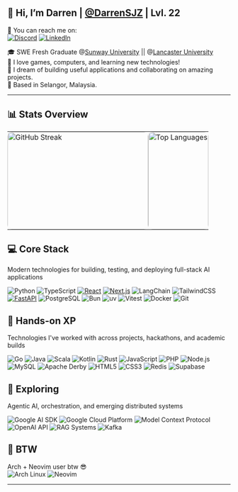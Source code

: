 ## 👋 Hi, I’m Darren | [@DarrenSJZ](https://github.com/DarrenSJZ) | Lvl. 22  
📶 You can reach me on:  
[![Discord](https://img.shields.io/badge/Discord-7289DA?style=flat&logo=discord&logoColor=white)](https://discord.com/users/laughdiemeh)
[![LinkedIn](https://img.shields.io/badge/-LinkedIn-blue?style=flat&logo=Linkedin&logoColor=white)](https://www.linkedin.com/in/siew-jun-zhen-a6b550298/)

🎓 SWE Fresh Graduate @[Sunway University](https://sunwayuniversity.edu.my) || @[Lancaster University](https://www.lancaster.ac.uk/)  
🫶 I love games, computers, and learning new technologies!  
💭 I dream of building useful applications and collaborating on amazing projects.  
🏡 Based in Selangor, Malaysia.  

---

## 📊 Stats Overview

<table align="center" width="100%" cellspacing="12" cellpadding="0" style="border:none; border-collapse:collapse; margin:auto;">
  <tr>
    <!-- GitHub Streak -->
    <td style="border:none; padding:0; width:70%; vertical-align:middle;">
      <img
        src="https://github-readme-streak-stats.herokuapp.com/?user=DarrenSJZ&hide_border=true&background=1F1F28&ring=957FB8&fire=E6C384&currStreakLabel=E6C384&sideNums=DCD7BA&currStreakNum=E6C384&sideLabels=957FB8&dates=727169"
        alt="GitHub Streak"
        width="100%"
        height="220"
        style="display:block; border-radius:10px; object-fit:cover;"
      />
    </td>
    <!-- Top Languages -->
    <td style="border:none; padding:0; width:30%; vertical-align:middle;">
      <img
        src="https://github-readme-stats.vercel.app/api/top-langs/?username=DarrenSJZ&layout=compact&hide_border=true&bg_color=1F1F28&title_color=957FB8&text_color=DCD7BA&icon_color=E6C384"
        alt="Top Languages"
        width="100%"
        height="220"
        style="display:block; border-radius:10px; object-fit:cover;"
      />
    </td>
  </tr>
</table>

## 💻 Core Stack
Modern technologies for building, testing, and deploying full-stack AI applications

![Python](https://img.shields.io/badge/python-3670A0?style=for-the-badge&logo=python&logoColor=ffdd54)
![TypeScript](https://img.shields.io/badge/typescript-%23007ACC.svg?style=for-the-badge&logo=typescript&logoColor=white)
[![React](https://img.shields.io/badge/react-%2361DAFB.svg?style=for-the-badge&logo=react&logoColor=black)](https://react.dev/)
[![Next.js](https://img.shields.io/badge/next.js-%23000000.svg?style=for-the-badge&logo=nextdotjs&logoColor=white)](https://nextjs.org/)
![LangChain](https://img.shields.io/badge/langchain-%230A3C63.svg?style=for-the-badge&logo=chainlink&logoColor=white)
![TailwindCSS](https://img.shields.io/badge/tailwindcss-%2306B6D4.svg?style=for-the-badge&logo=tailwindcss&logoColor=white)
[![FastAPI](https://img.shields.io/badge/fastapi-%23009688.svg?style=for-the-badge&logo=fastapi&logoColor=white)](https://fastapi.tiangolo.com/)
![PostgreSQL](https://img.shields.io/badge/postgresql-%23336791.svg?style=for-the-badge&logo=postgresql&logoColor=white)
![Bun](https://img.shields.io/badge/bun-%23000000.svg?style=for-the-badge&logo=bun&logoColor=white)
![uv](https://img.shields.io/badge/uv-%23FFD43B.svg?style=for-the-badge&logo=python&logoColor=black)
![Vitest](https://img.shields.io/badge/vitest-%236E9F18.svg?style=for-the-badge&logo=vitest&logoColor=white)
![Docker](https://img.shields.io/badge/docker-%230db7ed.svg?style=for-the-badge&logo=docker&logoColor=white)
![Git](https://img.shields.io/badge/git-%23F05032.svg?style=for-the-badge&logo=git&logoColor=white)

## 🧩 Hands-on XP
Technologies I've worked with across projects, hackathons, and academic builds

![Go](https://img.shields.io/badge/go-%2300ADD8.svg?style=for-the-badge&logo=go&logoColor=white)
![Java](https://img.shields.io/badge/java-%23ED8B00.svg?style=for-the-badge&logo=openjdk&logoColor=white)
![Scala](https://img.shields.io/badge/scala-%23DC322F.svg?style=for-the-badge&logo=scala&logoColor=white)
![Kotlin](https://img.shields.io/badge/kotlin-%237F52FF.svg?style=for-the-badge&logo=kotlin&logoColor=white)
![Rust](https://img.shields.io/badge/rust-%23000000.svg?style=for-the-badge&logo=rust&logoColor=white)
![JavaScript](https://img.shields.io/badge/javascript-%23323330.svg?style=for-the-badge&logo=javascript&logoColor=%23F7DF1E)
![PHP](https://img.shields.io/badge/php-%23777BB4.svg?style=for-the-badge&logo=php&logoColor=white)
![Node.js](https://img.shields.io/badge/node.js-339933.svg?style=for-the-badge&logo=node.js&logoColor=white)
![MySQL](https://img.shields.io/badge/mysql-%234479A1.svg?style=for-the-badge&logo=mysql&logoColor=white)
![Apache Derby](https://img.shields.io/badge/derby-%23F16529.svg?style=for-the-badge&logo=apache&logoColor=white)
![HTML5](https://img.shields.io/badge/html5-%23E34F26.svg?style=for-the-badge&logo=html5&logoColor=white)
![CSS3](https://img.shields.io/badge/css3-%231572B6.svg?style=for-the-badge&logo=css3&logoColor=white)
![Redis](https://img.shields.io/badge/redis-%23DD0031.svg?style=for-the-badge&logo=redis&logoColor=white)
![Supabase](https://img.shields.io/badge/supabase-%233FCF8E.svg?style=for-the-badge&logo=supabase&logoColor=white)

## 🌱 Exploring
Agentic AI, orchestration, and emerging distributed systems

![Google AI SDK](https://img.shields.io/badge/google_ai_sdk-%234285F4.svg?style=for-the-badge&logo=google&logoColor=white)
![Google Cloud Platform](https://img.shields.io/badge/google_cloud-%234285F4.svg?style=for-the-badge&logo=googlecloud&logoColor=white)
![Model Context Protocol](https://img.shields.io/badge/model_context_protocol-%23000000.svg?style=for-the-badge&logo=protocols.io&logoColor=white)
![OpenAI API](https://img.shields.io/badge/openai-%23412991.svg?style=for-the-badge&logo=openai&logoColor=white)
![RAG Systems](https://img.shields.io/badge/RAG_systems-%237AA89F.svg?style=for-the-badge&logo=chainlink&logoColor=white)
![Kafka](https://img.shields.io/badge/kafka-%23231F20.svg?style=for-the-badge&logo=apachekafka&logoColor=white)

## 🐧 BTW
Arch + Neovim user btw 😎  
![Arch Linux](https://img.shields.io/badge/archlinux-%231793D1.svg?style=for-the-badge&logo=arch-linux&logoColor=white)
![Neovim](https://img.shields.io/badge/neovim-57A143.svg?style=for-the-badge&logo=neovim&logoColor=white)

---

